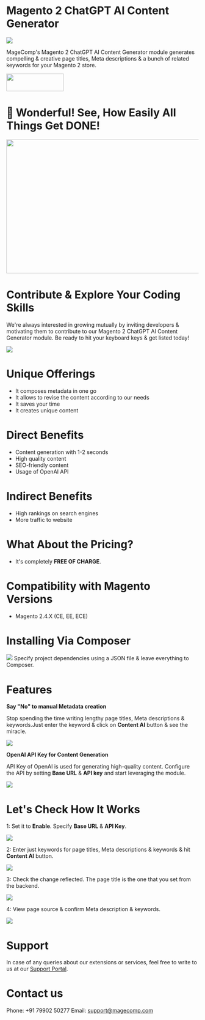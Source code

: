 # Magento 2 ChatGPT AI Content Generator
<img src="https://magecomp.com/media/catalog/product/cache/9060bf895541631e29635713a6168783/c/h/chatgpt_ai_content_generator-product_image.webp">

MageComp's Magento 2 ChatGPT AI Content Generator module generates compelling & creative page titles, Meta descriptions & a bunch of related keywords for your Magento 2 store.

<a href="https://magecomp.com/magento-2-chatgpt-ai-content-generator.html" target="_blank"><img width="150" height="46" src="https://magecomp.com/media/button.webp"></a>

# 🤩 Wonderful! See, How Easily All Things Get DONE!
<img width="600" height="350" src="https://s10.gifyu.com/images/Utilizes_OpenAI_API_to_produce_AI_content-1.gif">

# Contribute & Explore Your Coding Skills
We're always interested in growing mutually by inviting developers & motivating them to contribute to our Magento 2 ChatGPT AI Content Generator module. Be ready to hit your keyboard keys & get listed today!

<a href="https://github.com/magecomp/Magento-2-ChatGPT-AI-Content-Generator/graphs/contributors">
  <img src="https://contrib.rocks/image?repo=magecomp/Magento-2-ChatGPT-AI-Content-Generator" />
</a>

# Unique Offerings
* It composes metadata in one go
* It allows to revise the content according to our needs
* It saves your time
* It creates unique content

# Direct Benefits
* Content generation with 1-2 seconds
* High quality content
* SEO-friendly content
* Usage of OpenAI API

# Indirect Benefits
* High rankings on search engines
* More traffic to website

# What About the Pricing?
* It's completely **FREE OF CHARGE**.

# Compatibility with Magento Versions
* Magento 2.4.X (CE, EE, ECE)

# Installing Via Composer
<img src="https://i.ibb.co/NjGRFCt/composer.png">
Specify project dependencies using a JSON file & leave everything to Composer.

# Features
**Say "No" to manual Metadata creation**

Stop spending the time writing lengthy page titles, Meta descriptions & keywords.Just enter the keyword & click on **Content AI** button & see the miracle.

<img src="https://magecomp.com/media/wysiwyg/Eliminate_manual_input_of_product_metadata_1.gif">

**OpenAI API Key for Content Generation**

API Key of OpenAI is used for generating high-quality content. Configure the API by setting **Base URL** & **API key** and start leveraging the module.

<img src="https://magecomp.com/media/wysiwyg/Utilizes_OpenAI_API_to_produce_AI_content.webp">

# Let's Check How It Works

1: Set it to **Enable**. Specify **Base URL** & **API Key**.

<img src="https://magecomp.com/media/catalog/product/cache/19b10369fecc27f1a40729d1b5b60dea/c/o/configuration_settings_for_magento_2_chatgpt_ai_content_generator_1.webp">

2: Enter just keywords for page titles, Meta descriptions & keywords & hit **Content AI** button.

<img src="https://magecomp.com/media/catalog/product/cache/19b10369fecc27f1a40729d1b5b60dea/a/i/ai-powered_meta_title_meta_keywords_and_meta_description_for_the_product.webp">

3: Check the change reflected. The page title is the one that you set from the backend.

<img src="https://magecomp.com/media/catalog/product/cache/19b10369fecc27f1a40729d1b5b60dea/f/r/frontend_display_of_ai-driven_meta_title.webp">

4: View page source & confirm Meta description & keywords.

<img src="https://magecomp.com/media/catalog/product/cache/19b10369fecc27f1a40729d1b5b60dea/f/r/frontend_product_page_source_to_view_ai-curated_product_metadata.webp">

# Support
In case of any queries about our extensions or services, feel free to write to us at our [Support Portal](https://magecomp.com/support/).

# Contact us
Phone: +91 79902 50277
Email: [support@magecomp.com](mailto:support@magecomp.com)














